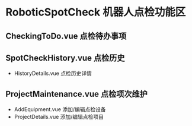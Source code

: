 # RoboticSpotCheck 机器人点检功能区

## CheckingToDo.vue 点检待办事项

## SpotCheckHistory.vue 点检历史

- HistoryDetails.vue 点检历史详情

## ProjectMaintenance.vue 点检项次维护

- AddEquipment.vue 添加/编辑点检设备
- ProjectDetails.vue 添加/编辑点检项目
